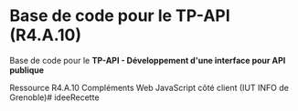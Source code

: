 # Base de code pour le TP-API (R4.A.10)

Base de code pour le **TP-API - Développement d'une interface pour API publique**

Ressource R4.A.10 Compléments Web JavaScript côté client (IUT INFO de Grenoble)#   i d e e R e c e t t e  
 